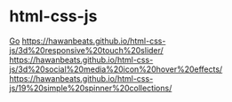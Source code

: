 # html-css-js
<a href="http://stackoverflow.com" target="_blank">Go</a>
https://hawanbeats.github.io/html-css-js/3d%20responsive%20touch%20slider/
<br>
https://hawanbeats.github.io/html-css-js/3d%20social%20media%20icon%20hover%20effects/
<br>
https://hawanbeats.github.io/html-css-js/19%20simple%20spinner%20collections/

